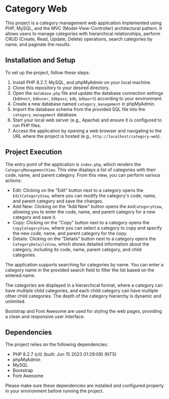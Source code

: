 # Category Web

This project is a category management web application implemented using PHP, MySQL, and the MVC (Model-View-Controller) architectural pattern. It allows users to manage categories with hierarchical relationships, perform CRUD (Create, Read, Update, Delete) operations, search categories by name, and paginate the results.


## Installation and Setup

To set up the project, follow these steps:

1. Install PHP 8.2.7, MySQL, and phpMyAdmin on your local machine.
2. Clone this repository to your desired directory.
3. Open the `database.php` file and update the database connection settings (`$dbhost`, `$dbuser`, `$dbpass`, `$db`, `$dbport`) according to your environment.
4. Create a new database named `category_management` in phpMyAdmin.
5. Import the database schema from the provided SQL file into the `category_management` database.
6. Start your local web server (e.g., Apache) and ensure it is configured to run PHP files.
7. Access the application by opening a web browser and navigating to the URL where the project is hosted (e.g., `http://localhost/category-web`).

## Project Execution

The entry point of the application is `index.php`, which renders the `CategoryManagementView`. This view displays a list of categories with their code, name, and parent category. From this view, you can perform various actions:

- Edit: Clicking on the "Edit" button next to a category opens the `EditCategoryView`, where you can modify the category's code, name, and parent category and save the changes.
- Add New: Clicking on the "Add New" button opens the `AddCategoryView`, allowing you to enter the code, name, and parent category for a new category and save it.
- Copy: Clicking on the "Copy" button next to a category opens the `CopyCategoryView`, where you can select a category to copy and specify the new code, name, and parent category for the copy.
- Details: Clicking on the "Details" button next to a category opens the `CategoryDetailsView`, which shows detailed information about the category, including its code, name, parent category, and child categories.

The application supports searching for categories by name. You can enter a category name in the provided search field to filter the list based on the entered name.

The categories are displayed in a hierarchical format, where a category can have multiple child categories, and each child category can have multiple other child categories. The depth of the category hierarchy is dynamic and unlimited.

Bootstrap and Font Awesome are used for styling the web pages, providing a clean and responsive user interface.

## Dependencies

The project relies on the following dependencies:

- PHP 8.2.7 (cli) (built: Jun 15 2023 01:29:09) (NTS)
- phpMyAdmin
- MySQL
- Bootstrap
- Font Awesome

Please make sure these dependencies are installed and configured properly in your environment before running the project.